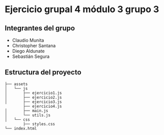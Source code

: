 # Ejercicio grupal 4 módulo 3 grupo 3

## Integrantes del grupo 

- Claudio Munita
- Christopher Santana
- Diego Aldunate
- Sebastián Segura

## Estructura del proyecto

```
├── assets
│   └── js
│       ├── ejercicio1.js
│       ├── ejercicio2.js
│       ├── ejercicio3.js
        ├── ejercicio4.js
│       ├── main.js
│       └── utils.js
│   └── css
        ├── styles.css
└── index.html
```
